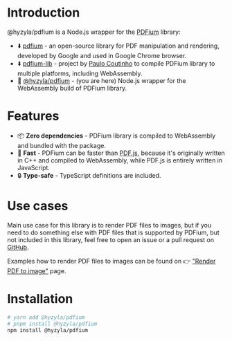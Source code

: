 # Introduction

@hyzyla/pdfium is a Node.js wrapper for the [PDFium](https://pdfium.googlesource.com/pdfium/) library:

- ⬇️ [pdfium](https://pdfium.googlesource.com/pdfium/) - an open-source library for PDF manipulation and rendering, developed by Google and used in Google Chrome browser.
- ⬇️ [pdfium-lib](https://github.com/paulocoutinhox/pdfium-lib) - project by [Paulo Coutinho](https://github.com/paulocoutinhox) to compile PDFium library to multiple platforms, including WebAssembly.
- 📍 [@hyzyla/pdfium](https://github.com/hyzyla/pdfium) - (you are here) Node.js wrapper for the WebAssembly build of PDFium library.

# Features

- 📦 **Zero dependencies** - PDFium library is compiled to WebAssembly and bundled with the package.
- 🚀 **Fast** - PDFium can be faster than [PDF.js](https://mozilla.github.io/pdf.js/), because it's
  originally written in C++ and compiled to WebAssembly, while PDF.js is entirely written in JavaScript.
- 🔒 **Type-safe** - TypeScript definitions are included.

# Use cases

Main use case for this library is to render PDF files to images, but if you need to do something else with PDF files that is supported by PDFium, but not included in this library, feel free to open an issue or a pull request on
[GitHub](https://github.com/hyzyla/pdfium).

Examples how to render PDF files to images can be found on 👉 ["Render PDF to image"](/docs/02-render-pdf.md) page.

# Installation

```sh
# yarn add @hyzyla/pdfium
# pnpm install @hyzyla/pdfium
npm install @hyzyla/pdfium
```
